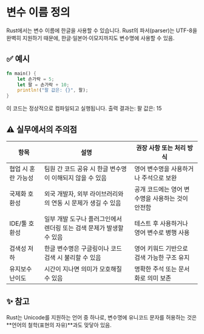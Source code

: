 # 변수 이름 정의

Rust에서는 변수 이름에 한글을 사용할 수 있습니다.
Rust의 파서(parser)는 UTF-8을 완벽히 지원하기 때문에, 한글·일본어·이모지까지도 변수명에 사용할 수 있음.

## ✅ 예시
```rust
fn main() {
    let 손가락 = 5;
    let 팔 = 손가락 + 10;
    println!("팔 값은: {}", 팔);
}
```

이 코드는 정상적으로 컴파일되고 실행됩니다. 출력 결과는:
팔 값은: 15

## ⚠️ 실무에서의 주의점

| 항목                | 설명                                                                 | 권장 사항 또는 처리 방식                          |
|---------------------|----------------------------------------------------------------------|--------------------------------------------------|
| 협업 시 혼란 가능성 | 팀원 간 코드 공유 시 한글 변수명이 이해되지 않을 수 있음             | 영어 변수명을 사용하거나 주석으로 보완           |
| 국제화 호환성       | 외국 개발자, 외부 라이브러리와의 연동 시 문제가 생길 수 있음         | 공개 코드에는 영어 변수명을 사용하는 것이 안전함 |
| IDE/툴 호환성       | 일부 개발 도구나 플러그인에서 렌더링 또는 검색 문제가 발생할 수 있음 | 테스트 후 사용하거나 영어 변수로 병행 사용       |
| 검색성 저하         | 한글 변수명은 구글링이나 코드 검색 시 불리할 수 있음                 | 영어 키워드 기반으로 검색 가능한 구조 유지       |
| 유지보수 난이도     | 시간이 지나면 의미가 모호해질 수 있음                                | 명확한 주석 또는 문서화로 의미 보존              |



## ✨ 참고
Rust는 Unicode를 지원하는 언어 중 하나로,
변수명에 유니코드 문자를 허용하는 것은 **언어의 철학(표현의 자유)**과도 맞닿아 있음.



